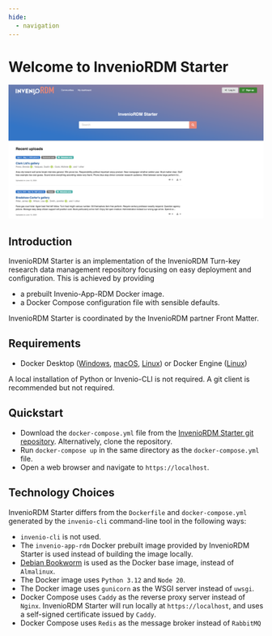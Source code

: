 ```yaml
---
hide:
  - navigation
---
```


# Welcome to InvenioRDM Starter

![Screenshot](assets/screenshot.png)

## Introduction

InvenioRDM Starter is an implementation of the InvenioRDM Turn-key research data management repository focusing on easy deployment and configuration. This is achieved by providing

* a prebuilt Invenio-App-RDM Docker image.
* a Docker Compose configuration file with sensible defaults.

InvenioRDM Starter is coordinated by the InvenioRDM partner Front Matter.

## Requirements

* Docker Desktop ([Windows](https://docs.docker.com/desktop/install/windows-install/), [macOS](https://docs.docker.com/desktop/install/mac-install/), [Linux](https://docs.docker.com/desktop/install/linux-install/)) or Docker Engine ([Linux](https://docs.docker.com/engine/install/))

A local installation of Python or Invenio-CLI is not required. A git client is recommended but not required.

## Quickstart

* Download the `docker-compose.yml` file from the [InvenioRDM Starter git repository](https://github.com/front-matter/invenio-rdm-starter). Alternatively, clone the repository.
* Run `docker-compose up` in the same directory as the `docker-compose.yml` file.
* Open a web browser and navigate to `https://localhost`.

## Technology Choices

InvenioRDM Starter differs from the `Dockerfile` and `docker-compose.yml` generated by
the `invenio-cli` command-line tool in the following ways:

* `invenio-cli` is not used.
* The `invenio-app-rdm` Docker prebuilt image provided by InvenioRDM Starter is used instead of building the image locally.
* [Debian Bookworm](https://www.debian.org/releases/bookworm/) is used as the Docker base image, instead of `Almalinux`.
* The Docker image uses `Python 3.12` and `Node 20`.
* The Docker image uses `gunicorn` as the WSGI server instead of `uwsgi`.
* Docker Compose uses `Caddy` as the reverse proxy server instead of `Nginx`. InvenioRDM Starter will run locally at `https://localhost`, and uses a self-signed certificate issued by `Caddy`.
* Docker Compose uses `Redis` as the message broker instead of `RabbitMQ`
